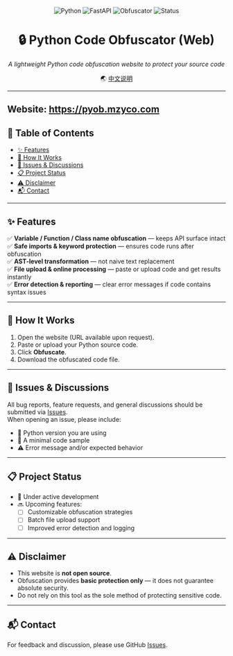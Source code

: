 <p align="center">
  <img src="https://img.shields.io/badge/Python-3.9%2B-blue?logo=python&logoColor=white" alt="Python">
  <img src="https://img.shields.io/badge/FastAPI-Framework-009688?logo=fastapi&logoColor=white" alt="FastAPI">
  <img src="https://img.shields.io/badge/Obfuscator-Security-orange?logo=lock&logoColor=white" alt="Obfuscator">
  <img src="https://img.shields.io/badge/Status-Beta-yellow?style=flat-square" alt="Status">
</p>

<h1 align="center">🔒 Python Code Obfuscator (Web)</h1>

<p align="center">
  <i>A lightweight Python code obfuscation website to protect your source code</i>
</p>

<p align="center">
  🌏 <a href="README-zh.md">中文说明</a>
</p>

---

Website: https://pyob.mzyco.com
---

## 📑 Table of Contents

- [✨ Features](#-features)  
- [🚀 How It Works](#-how-it-works)  
- [🐛 Issues & Discussions](#-issues--discussions)  
- [📋 Project Status](#-project-status)  
- [⚠️ Disclaimer](#️-disclaimer)  
- [📬 Contact](#-contact)  

---

## ✨ Features

✅ **Variable / Function / Class name obfuscation** — keeps API surface intact  
✅ **Safe imports & keyword protection** — ensures code runs after obfuscation  
✅ **AST-level transformation** —  not naive text replacement  
✅ **File upload & online processing** — paste or upload code and get results instantly  
✅ **Error detection & reporting** — clear error messages if code contains syntax issues  

---

## 🚀 How It Works

1. Open the website (URL available upon request).  
2. Paste or upload your Python source code.  
3. Click **Obfuscate**.  
4. Download the obfuscated code file.  


---

## 🐛 Issues & Discussions

All bug reports, feature requests, and general discussions should be submitted via [Issues](../../issues).  
When opening an issue, please include:  

- 🐍 Python version you are using  
- 📄 A minimal code sample 
- ⚠️ Error message and/or expected behavior  

---

## 📋 Project Status

- 🚧 Under active development  
- 🔜 Upcoming features:  
  - [ ] Customizable obfuscation strategies  
  - [ ] Batch file upload support  
  - [ ] Improved error detection and logging  

---

## ⚠️ Disclaimer

- This website is **not open source**.  
- Obfuscation provides **basic protection only** — it does not guarantee absolute security.  
- Do not rely on this tool as the sole method of protecting sensitive code.  

---

## 📬 Contact

For feedback and discussion, please use GitHub [Issues](../../issues).  
